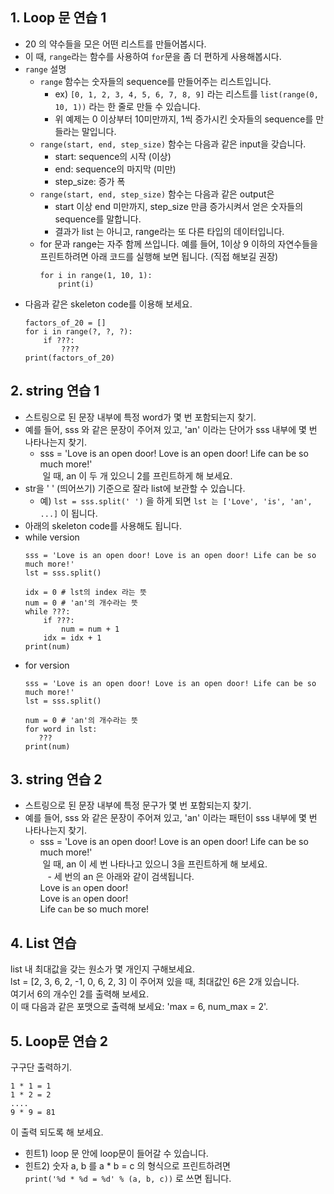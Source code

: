 ## 1. Loop 문 연습 1
- 20 의 약수들을 모은 어떤 리스트를 만들어봅시다.
- 이 때, `range`라는 함수를 사용하여 `for`문을 좀 더 편하게 사용해봅시다.
- `range` 설명
	- `range` 함수는 숫자들의 sequence를 만들어주는 리스트입니다.
		- ex) `[0, 1, 2, 3, 4, 5, 6, 7, 8, 9]` 라는 리스트를 `list(range(0, 10, 1))` 라는 한 줄로 만들 수 있습니다.
		- 위 예제는 0 이상부터 10미만까지, 1씩 증가시킨 숫자들의 sequence를 만들라는 말입니다.
	- `range(start, end, step_size)` 함수는 다음과 같은 input을 갖습니다.
		- start: sequence의 시작 (이상)
		- end: sequence의 마지막 (미만)
		- step_size: 증가 폭
	- `range(start, end, step_size)` 함수는 다음과 같은 output은
		- start 이상 end 미만까지, step_size 만큼 증가시켜서 얻은 숫자들의 sequence를 말합니다.
		- 결과가 list 는 아니고, range라는 또 다른 타입의 데이터입니다.
	- for 문과 range는 자주 함께 쓰입니다. 예를 들어, 1이상 9 이하의 자연수들을 프린트하려면 아래 코드를 실행해 보면 됩니다. (직접 해보길 권장)
		```
		for i in range(1, 10, 1):
		    print(i)
		```
- 다음과 같은 skeleton code를 이용해 보세요.
	```
	factors_of_20 = []
	for i in range(?, ?, ?):
	    if ???:
	        ????
	print(factors_of_20)
	```

  
## 2. string 연습 1
- 스트링으로 된 문장 내부에 특정 word가 몇 번 포함되는지 찾기.
- 예를 들어, sss 와 같은 문장이 주어져 있고, 'an' 이라는 단어가 sss 내부에 몇 번 나타나는지 찾기.
    - sss = 'Love is an open door! Love is an open door! Life can be so much more!'<br>
  일 때, an 이 두 개 있으니 2를 프린트하게 해 보세요.
- str을 ' ' (띄어쓰기) 기준으로 잘라 list에 보관할 수 있습니다.
    + 예) `lst = sss.split(' ')` 을 하게 되면
		`lst 는 ['Love', 'is', 'an', ...]` 이 됩니다.
- 아래의 skeleton code를 사용해도 됩니다.
- while version
    ```
    sss = 'Love is an open door! Love is an open door! Life can be so much more!'
    lst = sss.split()

    idx = 0 # lst의 index 라는 뜻
    num = 0 # 'an'의 개수라는 뜻
    while ???:
        if ???:
            num = num + 1
        idx = idx + 1
    print(num)
    ```
- for version
  ```
  sss = 'Love is an open door! Love is an open door! Life can be so much more!'
  lst = sss.split()

  num = 0 # 'an'의 개수라는 뜻
  for word in lst:
     ???
  print(num)
  ```

## 3. string 연습 2
- 스트링으로 된 문장 내부에 특정 문구가 몇 번 포함되는지 찾기.
- 예를 들어, sss 와 같은 문장이 주어져 있고, 'an' 이라는 패턴이 sss 내부에 몇 번 나타나는지 찾기.
    - sss = 'Love is an open door! Love is an open door! Life can be so much more!'<br>
  일 때, an 이 세 번 나타나고 있으니 3을 프린트하게 해 보세요.<br>
    - 세 번의 an 은 아래와 같이 검색됩니다. <br>
	Love is ``an`` open door!<br>
	Love is ``an`` open door!<br>
	Life c``an`` be so much more!<br>
	
  
## 4. List 연습
list 내 최대값을 갖는 원소가 몇 개인지 구해보세요.<br>
lst = [2, 3, 6, 2, -1, 0, 6, 2, 3] 이 주어져 있을 때, 최대값인 6은 2개 있습니다.<br>
여기서 6의 개수인 2를 출력해 보세요.<br>
이 때 다음과 같은 포맷으로 출력해 보세요: 'max = 6, num_max = 2'.<br>


## 5. Loop문 연습 2

구구단 출력하기.
```
1 * 1 = 1
1 * 2 = 2
....
9 * 9 = 81
```
이 출력 되도록 해 보세요.

- 힌트1) loop 문 안에 loop문이 들어갈 수 있습니다.
- 힌트2) 숫자 a, b 를 a * b = c 의 형식으로 프린트하려면 <br>
	    	`print('%d * %d = %d' % (a, b, c))` 로 쓰면 됩니다.
